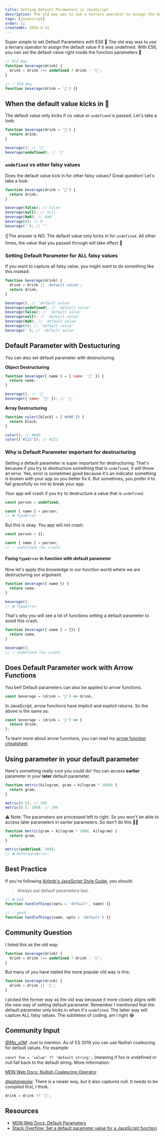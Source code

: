 ```yaml
---
title: Setting Default Parameters in JavaScript
description: The old way was to use a ternary operator to assign the default value if it was undefined. With ES6, you can set the default value right inside the function parameters.
tags: [javascript]
order: 11
createdAt: 2018-4-14
---
```


Super simple to set Default Parameters with ES6 👏‬ The old way was to use a ternary operator to assign the default value if it was undefined. With ES6, you can set the default value right inside the function parameters 🎉

```javascript
// Old Way
function beverage(drink) {
  drink = drink !== undefined ? drink : '🍵';
}

// ✅ ES6 Way
function beverage(drink = '🍵') {}
```

## When the default value kicks in 🥾

The default value only kicks if no value or `undefined` is passed. Let's take a look:

```javascript
function beverage(drink = '🍵') {
  return drink;
}

beverage(); // '🍵'
beverage(undefined); // '🍵'
```

### `undefined` vs other falsy values

Does the default value kick in for other falsy values? Great question! Let's take a look:

```javascript
function beverage(drink = '🍵') {
  return drink;
}

beverage(false); // false
beverage(null); // null
beverage(NaN); // NaN
beverage(0); // 0
beverage(''); // ""
```

☝️The answer is NO. The default value only kicks in for `undefined`. All other times, the value that you passed through will take effect 🙂

### Setting Default Parameter for ALL falsy values

If you want to capture all falsy value, you might want to do something like this instead:

```javascript
function beverage(drink) {
  drink = drink || 'default value';
  return drink;
}

beverage(); // 'default value'
beverage(undefined); // 'default value'
beverage(false); // 'default value'
beverage(null); // 'default value'
beverage(NaN); // 'default value'
beverage(0); // 'default value'
beverage(''); // 'default value'
```

## Default Parameter with Destucturing

You can also set default parameter with destructuring.

**Object Destructuring**

```javascript
function beverage({ name } = { name: '🍵' }) {
  return name;
}

beverage(); // '🍵'
beverage({ name: '🥤' }); // '🥤'
```

**Array Destructuring**

```javascript
function color([black] = ['#000']) {
  return black;
}

color(); // #000
color(['#222']); // #222
```

### Why is Default Parameter important for destructuring

Setting a default parameter is super important for destructuring. That's because if you try to destructure something that is `undefined`, it will throw an error. Yes, error is sometimes good because it's an indicator something is broken with your app so you better fix it. But sometimes, you prefer it to fail gracefully so not to break your app.

Your app will crash if you try to destructure a value that is `undefined`.

```javascript
const person = undefined;

const { name } = person;
// ❌ TypeError
```

But this is okay. You app will not crash.

```javascript
const person = {};

const { name } = person;
// ✅ undefined (no crash)
```

#### Fixing `TypeError` in function with default parameter

Now let's apply this knowledge in our function world where we are destructuring our argument.

```javascript
function beverage({ name }) {
  return name;
}

beverage();
// ❌ TypeError
```

That's why you will see a lot of functions setting a default parameter to avoid this crash.

```javascript
function beverage({ name } = {}) {
  return name;
}

beverage();
// ✅ undefined (no crash)
```

## Does Default Parameter work with Arrow Functions

You bet! Default parameters can also be applied to arrow functions.

```javascript
const beverage = (drink = '🍵') => drink;
```

In JavaScript, arrow functions have implicit and explicit returns. So the above is the same as:

```javascript
const beverage = (drink = '🍵') => {
  return drink;
};
```

To learn more about arrow functions, you can read my [arrow function cheatsheet](/tidbits/47-arrow-functions-cheatsheet/)

## Using parameter in your default parameter

Here's something really cool you could do! You can access **earlier** parameter in your **later** default parameter.

```javascript
function metric(kilogram, gram = kilogram * 1000) {
  return gram;
}

metric(0.5); // 500
metric(0.5, 200); // 200
```

⚠️ Note: The parameters are processed left to right. So you won't be able to access later parameters in earlier parameters. So don't do this 🙅‍♀️

```javascript
function metric(gram = kilogram * 1000, kilogram) {
  return gram;
}

metric(undefined, 200);
// ❌ ReferenceError:
```

## Best Practice

If you're following [Airbnb's JavaScript Style Guide](https://github.com/airbnb/javascript#functions--defaults-last), you should:

> Always put default parameters last.

```javascript
// ❌ bad
function handleThings(opts = 'default', name) {}

// ✅ good
function handleThings(name, opts = 'default') {}
```

## Community Question

I listed this as the old way:

```javascript
function beverage(drink) {
  drink = drink !== undefined ? drink : '🍵';
}
```

But many of you have stated the more popular old way is this:

```javascript
function beverage(drink) {
  drink = drink || '🍵';
}
```

I picked the former way as the old way because it more closely aligns with the new way of setting default parameter. Remember I mentioned that the default parameter only kicks in when it's `undefined`. The latter way will capture ALL falsy values. The subtleties of coding, am I right 😂

## Community Input

_[@Ma_x0M](https://twitter.com/ma_x0m/status/1223814994577580032?s=21):_ Just to mention. As of ES 2019 you can use Nullish coalescing for default values. For example:

`const foo = 'value' ?? 'default string';`
(meaning if foo is undefined or null fall back to the default string. More information:

[MDN Web Docs: Nullish Coalescing Operator](https://developer.mozilla.org/en-US/docs/Web/JavaScript/Reference/Operators/Nullish_coalescing_operator)

_[@patarapolw](https://dev.to/patarapolw/comment/l77p):_ There is a newer way, but it also captures null. It needs to be compiled first, I think.

```javascript
drink = drink ?? '🍵';
```

## Resources

- [MDN Web Docs: Default Parameters](https://developer.mozilla.org/en-US/docs/Web/JavaScript/Reference/Functions/Default_parameters)
- [Stack Overflow: Set a default parameter value for a JavaScript function](https://stackoverflow.com/questions/894860/set-a-default-parameter-value-for-a-javascript-function)
